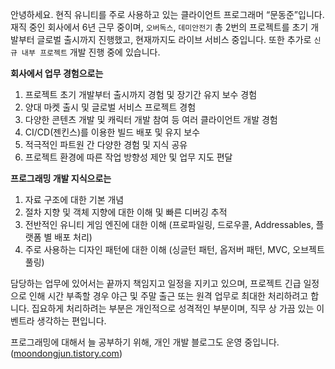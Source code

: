 
안녕하세요. 현직 유니티를 주로 사용하고 있는 클라이언트 프로그래머 “문동준”입니다.
재직 중인 회사에서 6년 근무 중이며, `오버독스`, `데미안전기` 총 2번의 프로젝트를 초기 개발부터 글로벌 출시까지 진행했고, 현재까지도 라이브 서비스 중입니다. 또한 추가로 `신규 내부 프로젝트` 개발 진행 중에 있습니다.

**회사에서 업무 경험으로는**
1. 프로젝트 초기 개발부터 출시까지 경험 및 장기간 유지 보수 경험
2. 양대 마켓 출시 및 글로벌 서비스 프로젝트 경험
3. 다양한 콘텐츠 개발 및 캐릭터 개발 참여 등 여러 클라이언트 개발 경험
4. CI/CD(젠킨스)를 이용한 빌드 배포 및 유지 보수
5. 적극적인 파트원 간 다양한 경험 및 지식 공유
6. 프로젝트 환경에 따른 작업 방향성 제안 및 업무 지도 편달

**프로그래밍 개발 지식으로는**
1. 자료 구조에 대한 기본 개념
2. 절차 지향 및 객체 지향에 대한 이해 및 빠른 디버깅 추적
3. 전반적인 유니티 게임 엔진에 대한 이해 (프로파일링, 드로우콜, Addressables, 플랫폼 별 배포 처리)
4. 주로 사용하는 디자인 패턴에 대한 이해 (싱글턴 패턴, 옵저버 패턴, MVC, 오브젝트 풀링)

담당하는 업무에 있어서는 끝까지 책임지고 일정을 지키고 있으며, 프로젝트 긴급 일정으로 인해 시간 부족할 경우 야근 및 주말 출근 또는 원격 업무로 최대한 처리하려고 합니다. 집요하게 처리하려는 부분은 개인적으로 성격적인 부분이며, 직무 상 가끔 있는 이벤트라 생각하는 편입니다.

프로그래밍에 대해서 늘 공부하기 위해, 개인 개발 블로그도 운영 중입니다. ([moondongjun.tistory.com](https://moondongjun.tistory.com))